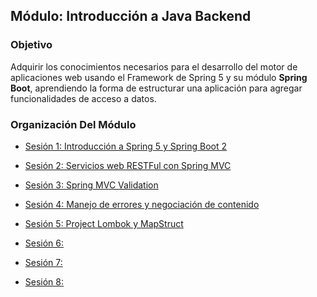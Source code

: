 
## Módulo: Introducción a Java Backend

### Objetivo
Adquirir los conocimientos necesarios para el desarrollo del motor de aplicaciones web usando el Framework de Spring 5 y su módulo **Spring Boot**, aprendiendo la forma de estructurar una aplicación para agregar funcionalidades de acceso a datos. 



### Organización Del Módulo

 - [Sesión 1: Introducción a Spring 5 y Spring Boot 2](Sesion-01)

 - [Sesión 2: Servicios web RESTFul con Spring MVC](Sesion-02)

 - [Sesión 3: Spring MVC Validation](Sesion-03)

 - [Sesión 4: Manejo de errores y negociación de contenido](Sesion-04)

 - [Sesión 5: Project Lombok y MapStruct](Sesion-05)

 - [Sesión 6: ]()

 - [Sesión 7: ]()

 - [Sesión 8: ]()
